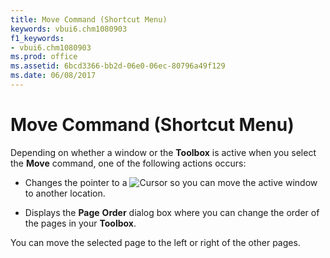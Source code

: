 ```yaml
---
title: Move Command (Shortcut Menu)
keywords: vbui6.chm1080903
f1_keywords:
- vbui6.chm1080903
ms.prod: office
ms.assetid: 6bcd3366-bb2d-06e0-06ec-80796a49f129
ms.date: 06/08/2017
---
```



# Move Command (Shortcut Menu)

Depending on whether a window or the  **Toolbox** is active when you select the **Move** command, one of the following actions occurs:



- Changes the pointer to a 
![Cursor](images/movecur_ZA01201626.gif) so you can move the active window to another location.
    
- Displays the  **Page** **Order** dialog box where you can change the order of the pages in your **Toolbox**.
    

You can move the selected page to the left or right of the other pages.

